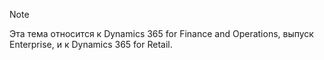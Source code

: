 > [!NOTE]
> Эта тема относится к Dynamics 365 for Finance and Operations, выпуск Enterprise, и к Dynamics 365 for Retail. 